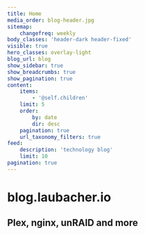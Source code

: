 ```yaml
---
title: Home
media_order: blog-header.jpg
sitemap:
    changefreq: weekly
body_classes: 'header-dark header-fixed'
visible: true
hero_classes: overlay-light
blog_url: blog
show_sidebar: true
show_breadcrumbs: true
show_pagination: true
content:
    items:
        - '@self.children'
    limit: 5
    order:
        by: date
        dir: desc
    pagination: true
    url_taxonomy_filters: true
feed:
    description: 'technology blog'
    limit: 10
pagination: true
---
```


# blog.laubacher.io
## Plex, nginx, unRAID and more
